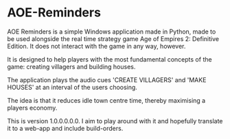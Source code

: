 # AOE-Reminders

AOE Reminders is a simple Windows application made in Python, made to be used alongside the real time strategy game Age of Empires 2: Definitive Edition. It does not interact with the game in any way, however.

It is designed to help players with the most fundamental concepts of the game: creating villagers and building houses.

The application plays the audio cues 'CREATE VILLAGERS' and 'MAKE HOUSES' at an interval of the users choosing.

The idea is that it reduces idle town centre time, thereby maximising a players economy.

This is version 1.0.0.0.0.0. I aim to play around with it and hopefully translate it to a web-app and include build-orders.
